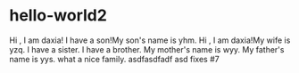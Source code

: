# hello-world2


Hi , I am daxia!
I have a son!My son's name is yhm.
Hi , I am daxia!My wife is yzq.
I have a sister.
I have a brother.
My mother's name is wyy.
My father's name is yys.
what a nice family.
asdfasdfadf
asd
fixes #7
